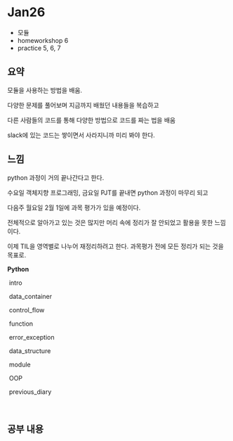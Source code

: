 # Jan26

- 모듈
- homeworkshop 6
- practice 5, 6, 7

## 요약

모듈을 사용하는 방법을 배움.

다양한 문제를 풀어보며 지금까지 배웠던 내용들을 복습하고

다른 사람들의 코드를 통해 다양한 방법으로 코드를 짜는 법을 배움

slack에 있는 코드는 쌓이면서 사라지니까 미리 봐야 한다.



## 느낌

python 과정이 거의 끝나간다고 한다.

수요일 객체지향 프로그래밍, 금요일 PJT를 끝내면 python 과정이 마무리 되고

다음주 월요일 2월 1일에 과목 평가가 있을 예정이다.

전체적으로 알아가고 있는 것은 많지만 머리 속에 정리가 잘 안되었고 활용을 못한 느낌이다.

이제 TIL을 영역별로 나누어 재정리하려고 한다. 과목평가 전에 모든 정리가 되는 것을 목표로.

**Python**

​	intro

​	data_container

​	control_flow

​	function

​	error_exception

​	data_structure

​	module

​	OOP

​	previous_diary

​	

## 공부 내용

